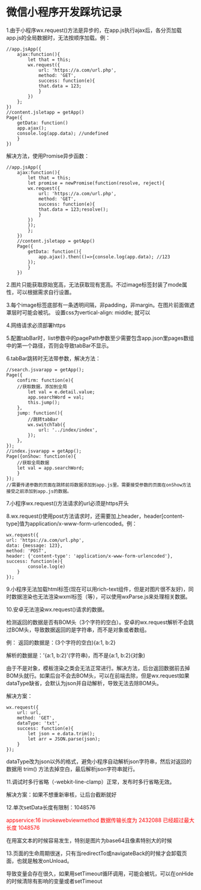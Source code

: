 # **微信小程序开发踩坑记录** #
1.由于小程序wx.request()方法是异步的，在app.js执行ajax后，各分页加载app.js的全局数据时，无法按顺序加载。例：

    //app.jsApp({
		ajax:function(){
			let that = this;
			wx.request({
				url: 'https://a.com/url.php',
				method: 'GET',
				success: function(e){
				that.data = 123;
				}
			})
		};
	})
	//content.jsletapp = getApp()
	Page({
		getData: function()
		app.ajax();
		console.log(app.data); //undefined
		}
	})

解决方法，使用Promise异步函数：

	//app.jsApp({
		ajax:function(){
			let that = this;
			let promise = newPromise(function(resolve, reject){
			wx.request({
				url: 'https://a.com/url.php',
				method: 'GET',
				success: function(e){
				that.data = 123;resolve();
				}
			})
			});
			};
		})
		//content.jsletapp = getApp()
		Page({
			getData: function(){
				app.ajax().then(()=>{console.log(app.data); //123
			});
			}
		})

2.图片只能获取原始宽高，无法获取现有宽高。不过image标签封装了mode属性，可以根据需求自行设置。

3.每个image标签底部有一条透明间隔，非padding，非margin。在图片前面做遮罩层时可能会被坑。
设置css为vertical-align: middle; 就可以

4.网络请求必须部署https 

5.配置tabBar时，list参数中的pagePath参数至少需要包含app.json里pages数组中的第一个路径，否则会导致tabBar不显示。

6.tabBar跳转时无法带参数，解决方法：

	//search.jsvarapp = getApp();
	Page({
		confirm: function(e){
		//获取数据，添加到全局
			let val = e.detail.value;
			app.searchWord = val;
			this.jump();
		},
		jump: function(){
			//跳转tabBar
			wx.switchTab({
				url: '../index/index',
			});
		},
	});
	//index.jsvarapp = getApp();
	Page({onShow: function(e){
		//获取全局数据
		let val = app.searchWord;
		}
	});
	//需要传递参数的页面在跳转前将数据添加到app.js里。需要接受参数的页面在onShow方法接受之前添加到app.js的数据。

7.小程序wx.request()方法请求的url必须是https开头

8.wx.request()使用post方法请求时，还需要加上header，header[content-type]值为application/x-www-form-urlencoded。例：

	wx.request({
	url: 'https://a.com/url.php',
	data: {message: 123},
	method: 'POST',
	header: {'content-type': 'application/x-www-form-urlencoded'},
	success: function(e){
			console.log(e)
		}
	});

9.小程序无法加载html标签(现在可以用rich-text组件，但是对图片很不友好)，同时数据渲染也无法渲染wxml标签（等），可以使用wxParse.js来处理相关数据。

10.安卓无法渲染wx.request()请求的数据。

检测返回的数据是否有BOM头（3个字符的空白）。安卓的wx.request解析不会跳过BOM头，导致数据返回的是字符串，而不是对象或者数组。

例：
返回的数据是：(3个字符的空白){a:1, b:2}

解析的数据是：'{a:1, b:2}'(字符串)，而不是{a:1, b:2}(对象)

由于不是对象，模板渲染之类会无法正常进行。解决方法，后台返回数据前去掉BOM头就行。如果后台不会去BOM头，可以在前端去除，但是wx.request如果dataType缺省，会默认为json并自动解析，导致无法去除BOM头。

解决方案：

	wx.request({
		url: url,
		method: 'GET',
		dataType: 'txt',
		success: function(e){
			let json = e.data.trim();
			let arr = JSON.parse(json);
		}
	});

dataType改为json以外的格式，避免小程序自动解析json字符串，然后对返回的数据用 trim() 方法去掉空白，最后解析json字符串就行。

11.调试时多行省略（-webkit-line-clamp）正常，发布时多行省略无效。

解决方案：如果不想重新审核，让后台截断就好

12.单次setData长度有限制：1048576

<p style="color: red">appservice:16 invokewebviewmethod 数据传输长度为 2432088 已经超过最大长度 1048576</p>
在用富文本的时候容易发生，特别是图片为base64且像素特别大的时候

13.页面的生命周期很迷，只有当redirectTo或navigateBack的时候才会卸载页面，也就是触发onUnload。

导致变量会存在很久，如果用setTimeout循环调用，可能会被坑，可以在onHide的时候清除有影响的变量或者setTimeout